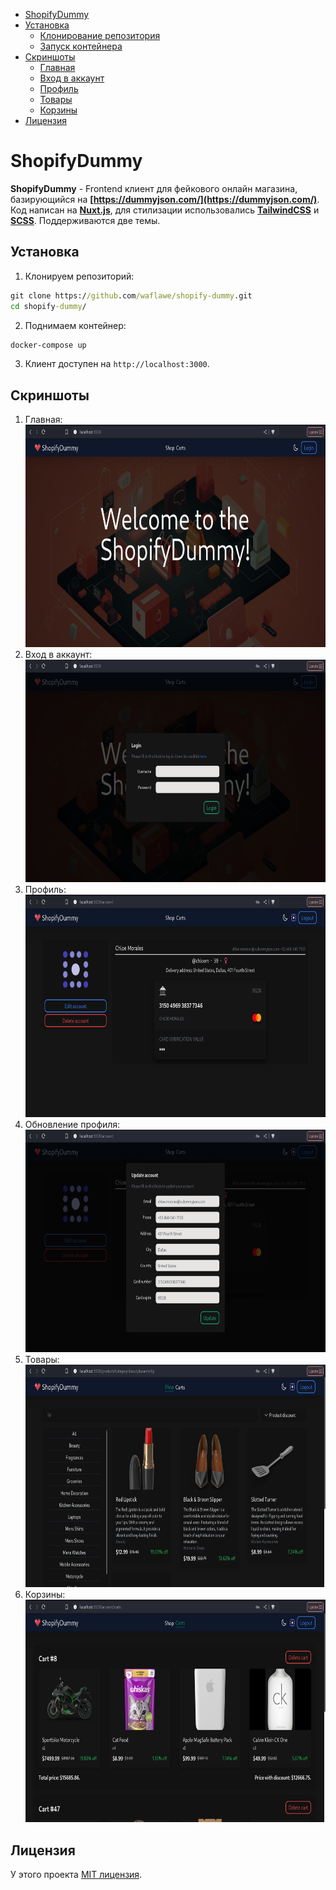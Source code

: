 - [ShopifyDummy](#shopifydummy)
- [Установка](#установка)
    - [Клонирование репозитория](#клонирование-репозитория)
    - [Запуск контейнера](#запуск-контейнера)
- [Скриншоты](#скриншоты)
    - [Главная](#главная)
    - [Вход в аккаунт](#вход-в-аккаунт)
    - [Профиль](#профиль)
    - [Товары](#товары)
    - [Корзины](#корзины)
- [Лицензия](#лицензия)

# ShopifyDummy
__ShopifyDummy__ - Frontend клиент для фейкового онлайн магазина, базирующийся на __[https://dummyjson.com/](https://dummyjson.com/)__. 
Код написан на __[Nuxt.js](https://nuxt.com/)__, для стилизации использовались __[TailwindCSS](https://tailwindcss.com/)__ и 
__[SCSS](https://sass-lang.com/)__. Поддерживаются две темы.

## Установка
1. Клонируем репозиторий:

```cmd
git clone https://github.com/waflawe/shopify-dummy.git
cd shopify-dummy/
```
2. Поднимаем контейнер:
```cmd
docker-compose up
```
3. Клиент доступен на `http://localhost:3000`.

## Скриншоты

1. Главная:<br>
   <img alt="image" height="356" src=".githubscreenshots/index.png" width="700"/>
2. Вход в аккаунт:<br>
   <img alt="image" height="356" src=".githubscreenshots/login.png" width="700"/>
3. Профиль:<br>
   <img alt="image" height="356" src=".githubscreenshots/account.png" width="700"/>
4. Обновление профиля:<br>
   <img alt="image" height="356" src=".githubscreenshots/account-update.png" width="700"/>
5. Товары:<br>
   <img alt="image" height="356" src=".githubscreenshots/products.png" width="700"/>
6. Корзины:<br>
   <img alt="image" height="356" src=".githubscreenshots/carts.png" width="700"/>

## Лицензия

У этого проекта [MIT лицензия](https://github.com/waflawe/shopify-dummy/blob/main/LICENSE).
